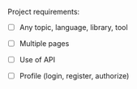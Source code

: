 Project requirements:
- [ ] Any topic, language, library, tool
- [ ] Multiple pages
- [ ] Use of API
- [ ] Profile (login, register, authorize)

